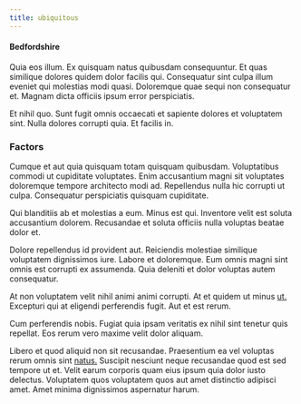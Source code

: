 ```yaml
---
title: ubiquitous
---
```


#### Bedfordshire

Quia eos illum. Ex quisquam natus quibusdam consequuntur. Et quas similique dolores quidem dolor facilis qui. Consequatur sint culpa illum eveniet qui molestias modi quasi. Doloremque quae sequi non consequatur et. Magnam dicta officiis ipsum error perspiciatis.

Et nihil quo. Sunt fugit omnis occaecati et sapiente dolores et voluptatem sint. Nulla dolores corrupti quia. Et facilis in.

### Factors

Cumque et aut quia quisquam totam quisquam quibusdam. Voluptatibus commodi ut cupiditate voluptates. Enim accusantium magni sit voluptates doloremque tempore architecto modi ad. Repellendus nulla hic corrupti ut culpa. Consequatur perspiciatis quisquam cupiditate.

Qui blanditiis ab et molestias a eum. Minus est qui. Inventore velit est soluta accusantium dolorem. Recusandae et soluta officiis nulla voluptas beatae dolor et.

Dolore repellendus id provident aut. Reiciendis molestiae similique voluptatem dignissimos iure. Labore et doloremque. Eum omnis magni sint omnis est corrupti ex assumenda. Quia deleniti et dolor voluptas autem consequatur.

At non voluptatem velit nihil animi animi corrupti. At et quidem ut minus [ut.](/earum/quia/sdd_arkansas_solid_state.md) Excepturi qui at eligendi perferendis fugit. Aut et est rerum.

Cum perferendis nobis. Fugiat quia ipsam veritatis ex nihil sint tenetur quis repellat. Eos rerum vero maxime velit dolor aliquam.

Libero et quod aliquid non sit recusandae. Praesentium ea vel voluptas rerum omnis sint [natus.](/facere/adipisci/quam/rustic_steel_salad.md) Suscipit nesciunt neque recusandae quod est sed tempore ut et. Velit earum corporis quam eius ipsum quia dolor iusto delectus. Voluptatem quos voluptatem quos aut amet distinctio adipisci amet. Amet minima dignissimos aspernatur harum.
